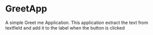 # GreetApp
A simple Greet me Application. This application extract the text from textfield and add it to the label when the button is clicked
